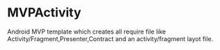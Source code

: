 # MVPActivity
Android MVP template which creates all require file like Activity/Fragment,Presenter,Contract and an activity/fragment layot file.

